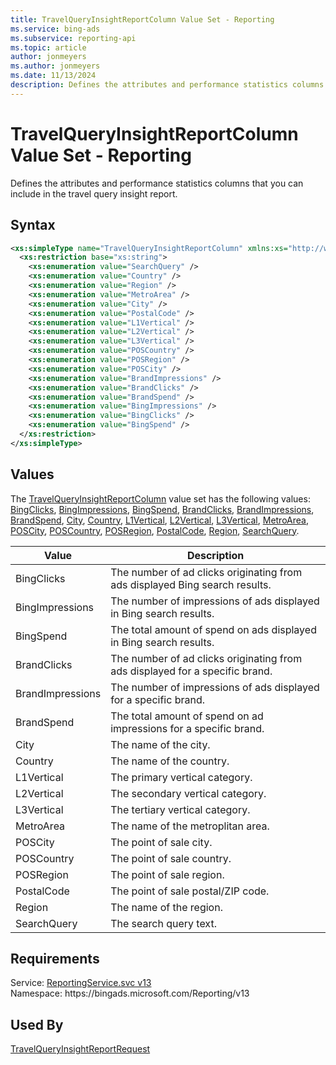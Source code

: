```yaml
---
title: TravelQueryInsightReportColumn Value Set - Reporting
ms.service: bing-ads
ms.subservice: reporting-api
ms.topic: article
author: jonmeyers
ms.author: jonmeyers
ms.date: 11/13/2024
description: Defines the attributes and performance statistics columns that you can include in the travel query insight report.
---
```

# TravelQueryInsightReportColumn Value Set - Reporting
Defines the attributes and performance statistics columns that you can include in the travel query insight report.

## Syntax
```xml
<xs:simpleType name="TravelQueryInsightReportColumn" xmlns:xs="http://www.w3.org/2001/XMLSchema">
  <xs:restriction base="xs:string">
    <xs:enumeration value="SearchQuery" />
    <xs:enumeration value="Country" />
    <xs:enumeration value="Region" />
    <xs:enumeration value="MetroArea" />
    <xs:enumeration value="City" />
    <xs:enumeration value="PostalCode" />
    <xs:enumeration value="L1Vertical" />
    <xs:enumeration value="L2Vertical" />
    <xs:enumeration value="L3Vertical" />
    <xs:enumeration value="POSCountry" />
    <xs:enumeration value="POSRegion" />
    <xs:enumeration value="POSCity" />
    <xs:enumeration value="BrandImpressions" />
    <xs:enumeration value="BrandClicks" />
    <xs:enumeration value="BrandSpend" />
    <xs:enumeration value="BingImpressions" />
    <xs:enumeration value="BingClicks" />
    <xs:enumeration value="BingSpend" />
  </xs:restriction>
</xs:simpleType>
```

## <a name="values"></a>Values

The [TravelQueryInsightReportColumn](travelqueryinsightreportcolumn.md) value set has the following values: [BingClicks](#bingclicks), [BingImpressions](#bingimpressions), [BingSpend](#bingspend), [BrandClicks](#brandclicks), [BrandImpressions](#brandimpressions), [BrandSpend](#brandspend), [City](#city), [Country](#country), [L1Vertical](#l1vertical), [L2Vertical](#l2vertical), [L3Vertical](#l3vertical), [MetroArea](#metroarea), [POSCity](#poscity), [POSCountry](#poscountry), [POSRegion](#posregion), [PostalCode](#postalcode), [Region](#region), [SearchQuery](#searchquery).

|Value|Description|
|-----------|---------------|
|<a name="bingclicks"></a>BingClicks|The number of ad clicks originating from ads displayed Bing search results.|
|<a name="bingimpressions"></a>BingImpressions|The number of impressions of ads displayed in Bing search results.|
|<a name="bingspend"></a>BingSpend|The total amount of spend on ads displayed in Bing search results.|
|<a name="brandclicks"></a>BrandClicks|The number of ad clicks originating from ads displayed for a specific brand.|
|<a name="brandimpressions"></a>BrandImpressions|The number of impressions of ads displayed for a specific brand.|
|<a name="brandspend"></a>BrandSpend|The total amount of spend on ad impressions for a specific brand.|
|<a name="city"></a>City|The name of the city.|
|<a name="country"></a>Country|The name of the country.|
|<a name="l1vertical"></a>L1Vertical|The primary vertical category.|
|<a name="l2vertical"></a>L2Vertical|The secondary vertical category.|
|<a name="l3vertical"></a>L3Vertical|The tertiary vertical category.|
|<a name="metroarea"></a>MetroArea|The name of the metroplitan area.|
|<a name="poscity"></a>POSCity|The point of sale city.|
|<a name="poscountry"></a>POSCountry|The point of sale country.|
|<a name="posregion"></a>POSRegion|The point of sale region.|
|<a name="postalcode"></a>PostalCode|The point of sale postal/ZIP code.|
|<a name="region"></a>Region|The name of the region.|
|<a name="searchquery"></a>SearchQuery|The search query text.|

## Requirements
Service: [ReportingService.svc v13](https://reporting.api.bingads.microsoft.com/Api/Advertiser/Reporting/v13/ReportingService.svc)  
Namespace: https\://bingads.microsoft.com/Reporting/v13  

## Used By
[TravelQueryInsightReportRequest](travelqueryinsightreportrequest.md)  
